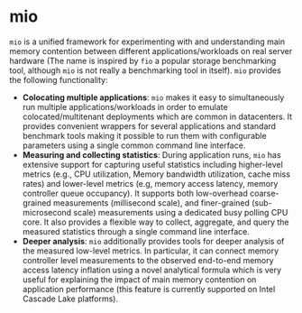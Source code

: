 # mio
`mio` is a unified framework for experimenting with and understanding main memory contention between different applications/workloads on real server hardware (The name is inspired by `fio` a popular storage benchmarking tool, although `mio` is not really a benchmarking tool in itself). `mio` provides the following functionality:

* **Colocating multiple applications**: `mio` makes it easy to simultaneously run multiple applications/workloads in order to emulate colocated/multitenant deployments which are common in datacenters. It provides convenient wrappers for several applications and standard benchmark tools making it possible to run them with configurable parameters using a single common command line interface.
* **Measuring and collecting statistics**: During application runs, `mio` has extensive support for capturing useful statistics including higher-level metrics (e.g., CPU utilization, Memory bandwidth utilization, cache miss rates) and lower-level metrics (e.g, memory access latency, memory controller queue occupancy). It supports both low-overhead coarse-grained measurements (millisecond scale), and finer-grained (sub-microsecond scale) measurements using a dedicated busy polling CPU core. It also provides a flexible way to collect, aggregate, and query the measured statistics through a single command line interface.
* **Deeper analysis**: `mio` additionally provides tools for deeper analysis of the measured low-level metrics. In particular, it can connect memory controller level measurements to the observed end-to-end memory access latency inflation using a novel analytical formula which is very useful for explaining the impact of main memory contention on application performance (this feature is currently supported on Intel Cascade Lake platforms).  
